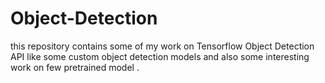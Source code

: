 # Object-Detection
this repository contains some of my work on Tensorflow Object Detection API  like some custom object detection models and also some interesting work on few pretrained model .
